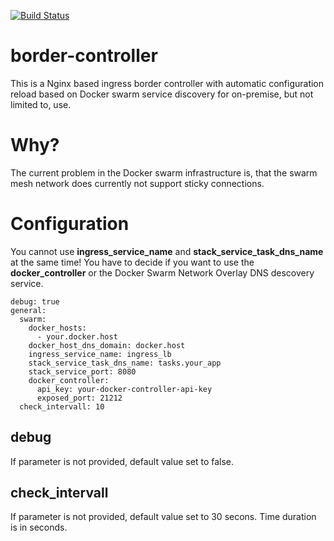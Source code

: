 [![Build Status](https://travis-ci.org/n0r1sk/border-controller.svg?branch=edge)](https://travis-ci.org/n0r1sk/border-controller)

# border-controller
This is a Nginx based ingress border controller with automatic configuration reload based on Docker swarm service discovery for on-premise, but not limited to, use.

# Why?
The current problem in the Docker swarm infrastructure is, that the swarm mesh network does currently not support sticky connections.

# Configuration

You cannot use **ingress_service_name** and **stack_service_task_dns_name** at the same time! You have to decide if you want to use the **docker_controller** or the Docker Swarm Network Overlay DNS descovery service.

```
debug: true
general:
  swarm:
    docker_hosts:
      - your.docker.host
    docker_host_dns_domain: docker.host
    ingress_service_name: ingress_lb
    stack_service_task_dns_name: tasks.your_app
    stack_service_port: 8080
    docker_controller:
      api_key: your-docker-controller-api-key
      exposed_port: 21212
  check_intervall: 10
```

## debug
If parameter is not provided, default value set to false.

## check_intervall
If parameter is not provided, default value set to 30 secons. Time duration is in seconds.

